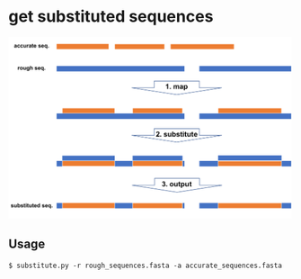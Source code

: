 # get substituted sequences
![](./_/3.png)
## Usage
```
$ substitute.py -r rough_sequences.fasta -a accurate_sequences.fasta
```
